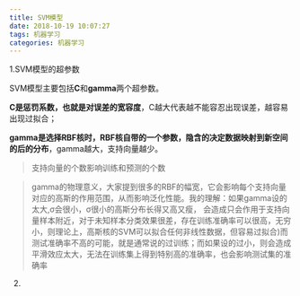 ```yaml
---
title: SVM模型
date: 2018-10-19 10:07:27
tags: 机器学习
categories: 机器学习
---
```


1.SVM模型的超参数

​	SVM模型主要包括**C**和**gamma**两个超参数。

​	**C是惩罚系数，也就是对误差的宽容度**，C越大代表越不能容忍出现误差，越容易出现过拟合；

​	**gamma是选择RBF核时，RBF核自带的一个参数，隐含的决定数据映射到新空间的后的分布**，gamma越大，支持向量越少。

> 支持向量的个数影响训练和预测的个数

> gamma的物理意义，大家提到很多的RBF的幅宽，它会影响每个支持向量对应的高斯的作用范围，从而影响泛化性能。我的理解：如果gamma设的太大,σ会很小，σ很小的高斯分布长得又高又瘦， 会造成只会作用于支持向量样本附近，对于未知样本分类效果很差，存在训练准确率可以很高，无穷小，则理论上，高斯核的SVM可以拟合任何非线性数据，但容易过拟合)而测试准确率不高的可能，就是通常说的过训练；而如果设的过小，则会造成平滑效应太大，无法在训练集上得到特别高的准确率，也会影响测试集的准确率

2.
